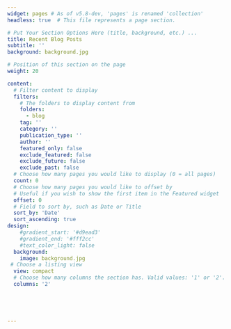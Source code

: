 ```yaml
---
widget: pages # As of v5.8-dev, 'pages' is renamed 'collection'
headless: true  # This file represents a page section.

# Put Your Section Options Here (title, background, etc.) ...
title: Recent Blog Posts
subtitle: ''
background: background.jpg

# Position of this section on the page
weight: 20

content:
  # Filter content to display
  filters:
    # The folders to display content from
    folders:
      - blog
    tag: ''
    category: ''
    publication_type: ''
    author: ''
    featured_only: false
    exclude_featured: false
    exclude_future: false
    exclude_past: false
  # Choose how many pages you would like to display (0 = all pages)
  count: 0
  # Choose how many pages you would like to offset by
  # Useful if you wish to show the first item in the Featured widget
  offset: 0
  # Field to sort by, such as Date or Title
  sort_by: 'Date'
  sort_ascending: true
design:
    #gradient_start: '#d9ead3'
    #gradient_end: '#fff2cc'
    #text_color_light: false
  background:
    image: background.jpg
 # Choose a listing view
  view: compact
  # Choose how many columns the section has. Valid values: '1' or '2'.
  columns: '2'





---
```


